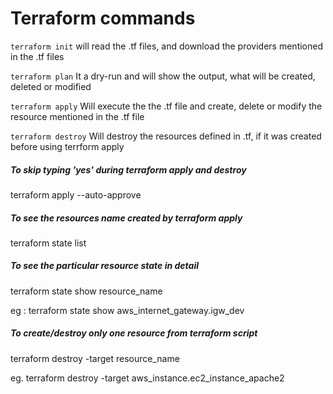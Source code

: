 # Terraform commands

`terraform init`
will read the .tf files, and download the providers mentioned in the .tf files

`terraform plan`
It a dry-run and will show the output, what will be created, deleted or modified

`terraform apply`
Will execute the the .tf file and create, delete or modify the resource mentioned in the .tf file

`terraform destroy`
Will destroy the resources defined in .tf, if it was created before using terrform apply

##### To skip typing 'yes' during terraform apply and destroy
terraform apply --auto-approve

##### To see the resources name created by terraform apply
terraform state list

##### To see the particular resource state in detail
terraform state show resource_name

eg : terraform state show aws_internet_gateway.igw_dev

##### To create/destroy only one resource from terraform script
terraform destroy -target resource_name

eg. terraform destroy -target aws_instance.ec2_instance_apache2
